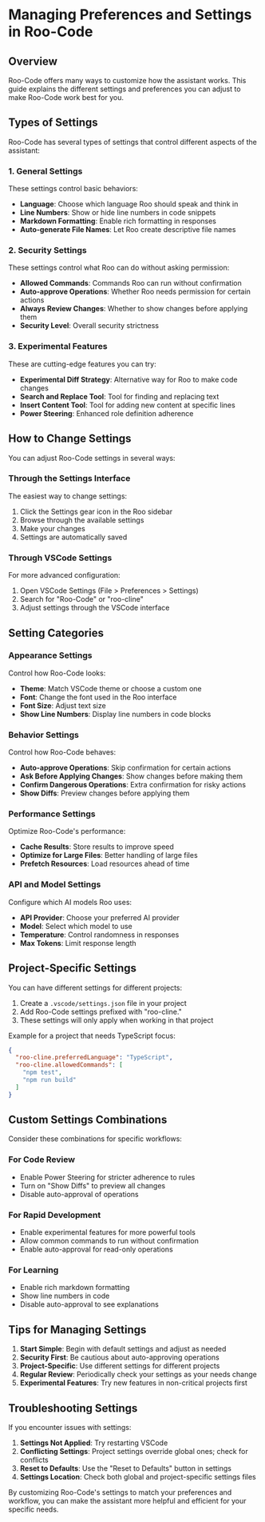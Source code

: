 # Managing Preferences and Settings in Roo-Code

## Overview

Roo-Code offers many ways to customize how the assistant works. This guide explains the different settings and preferences you can adjust to make Roo-Code work best for you.

## Types of Settings

Roo-Code has several types of settings that control different aspects of the assistant:

### 1. General Settings

These settings control basic behaviors:

- **Language**: Choose which language Roo should speak and think in
- **Line Numbers**: Show or hide line numbers in code snippets
- **Markdown Formatting**: Enable rich formatting in responses
- **Auto-generate File Names**: Let Roo create descriptive file names

### 2. Security Settings

These settings control what Roo can do without asking permission:

- **Allowed Commands**: Commands Roo can run without confirmation
- **Auto-approve Operations**: Whether Roo needs permission for certain actions
- **Always Review Changes**: Whether to show changes before applying them
- **Security Level**: Overall security strictness

### 3. Experimental Features

These are cutting-edge features you can try:

- **Experimental Diff Strategy**: Alternative way for Roo to make code changes
- **Search and Replace Tool**: Tool for finding and replacing text
- **Insert Content Tool**: Tool for adding new content at specific lines
- **Power Steering**: Enhanced role definition adherence

## How to Change Settings

You can adjust Roo-Code settings in several ways:

### Through the Settings Interface

The easiest way to change settings:

1. Click the Settings gear icon in the Roo sidebar
2. Browse through the available settings
3. Make your changes
4. Settings are automatically saved

### Through VSCode Settings

For more advanced configuration:

1. Open VSCode Settings (File > Preferences > Settings)
2. Search for "Roo-Code" or "roo-cline"
3. Adjust settings through the VSCode interface

## Setting Categories

### Appearance Settings

Control how Roo-Code looks:

- **Theme**: Match VSCode theme or choose a custom one
- **Font**: Change the font used in the Roo interface
- **Font Size**: Adjust text size
- **Show Line Numbers**: Display line numbers in code blocks

### Behavior Settings

Control how Roo-Code behaves:

- **Auto-approve Operations**: Skip confirmation for certain actions
- **Ask Before Applying Changes**: Show changes before making them
- **Confirm Dangerous Operations**: Extra confirmation for risky actions
- **Show Diffs**: Preview changes before applying them

### Performance Settings

Optimize Roo-Code's performance:

- **Cache Results**: Store results to improve speed
- **Optimize for Large Files**: Better handling of large files
- **Prefetch Resources**: Load resources ahead of time

### API and Model Settings

Configure which AI models Roo uses:

- **API Provider**: Choose your preferred AI provider
- **Model**: Select which model to use
- **Temperature**: Control randomness in responses
- **Max Tokens**: Limit response length

## Project-Specific Settings

You can have different settings for different projects:

1. Create a `.vscode/settings.json` file in your project
2. Add Roo-Code settings prefixed with "roo-cline."
3. These settings will only apply when working in that project

Example for a project that needs TypeScript focus:
```json
{
  "roo-cline.preferredLanguage": "TypeScript",
  "roo-cline.allowedCommands": [
    "npm test",
    "npm run build"
  ]
}
```

## Custom Settings Combinations

Consider these combinations for specific workflows:

### For Code Review

- Enable Power Steering for stricter adherence to rules
- Turn on "Show Diffs" to preview all changes
- Disable auto-approval of operations

### For Rapid Development

- Enable experimental features for more powerful tools
- Allow common commands to run without confirmation
- Enable auto-approval for read-only operations

### For Learning

- Enable rich markdown formatting
- Show line numbers in code
- Disable auto-approval to see explanations

## Tips for Managing Settings

1. **Start Simple**: Begin with default settings and adjust as needed
2. **Security First**: Be cautious about auto-approving operations
3. **Project-Specific**: Use different settings for different projects
4. **Regular Review**: Periodically check your settings as your needs change
5. **Experimental Features**: Try new features in non-critical projects first

## Troubleshooting Settings

If you encounter issues with settings:

1. **Settings Not Applied**: Try restarting VSCode
2. **Conflicting Settings**: Project settings override global ones; check for conflicts
3. **Reset to Defaults**: Use the "Reset to Defaults" button in settings
4. **Settings Location**: Check both global and project-specific settings files

By customizing Roo-Code's settings to match your preferences and workflow, you can make the assistant more helpful and efficient for your specific needs.